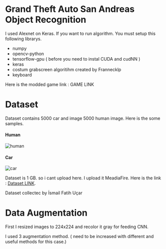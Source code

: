 
<h1> Grand Theft Auto San Andreas Object Recognition </h1>

I used Alexnet on Keras.
If you want to run algorithm. You must setup this following librarys.

- numpy
- opencv-python
- tensorflow-gpu ( before you need to instal CUDA and cudNN ) 
- keras
- costum grabscreen algoritihm created by Frannecklp
- keyboard

Here is the modded game link : GAME LINK

<h1> Dataset </h1>

Dataset contains 5000 car and image 5000 human image.
Here is the some samples.

<h4> Human </h4>

![human](https://github.com/mcagricaliskan/GTA-SA-Object-Recognition/blob/master/Dataset/human/human-24.jpg?raw=true)


<h4> Car </h4>

![car](https://github.com/mcagricaliskan/GTA-SA-Object-Recognition/blob/master/Dataset/car/car-14.jpg?raw=true)



Dataset is 1 GB. so i cant upload here. I upload it MeadiaFire.
Here is the link : [Dataset LINK](https://www.mediafire.com/file/uqa8v4ej9jz884o/Dataset.rar/file).

Dataset collectec by İsmail Fatih Uçar


<h1> Data Augmentation </h1>

First I resized images to 224x224 and recolor it gray for feeding CNN.

I used 3 augmentation method. ( need to be increased with different and useful methods for this case.)







